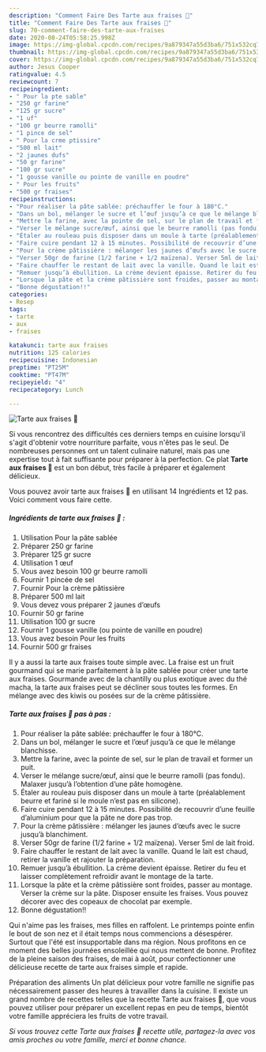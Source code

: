 ```yaml
---
description: "Comment Faire Des Tarte aux fraises 🍓"
title: "Comment Faire Des Tarte aux fraises 🍓"
slug: 70-comment-faire-des-tarte-aux-fraises
date: 2020-08-24T05:58:25.998Z
image: https://img-global.cpcdn.com/recipes/9a879347a55d3ba6/751x532cq70/tarte-aux-fraises-🍓-photo-principale-de-la-recette.jpg
thumbnail: https://img-global.cpcdn.com/recipes/9a879347a55d3ba6/751x532cq70/tarte-aux-fraises-🍓-photo-principale-de-la-recette.jpg
cover: https://img-global.cpcdn.com/recipes/9a879347a55d3ba6/751x532cq70/tarte-aux-fraises-🍓-photo-principale-de-la-recette.jpg
author: Jesus Cooper
ratingvalue: 4.5
reviewcount: 7
recipeingredient:
- " Pour la pte sable"
- "250 gr farine"
- "125 gr sucre"
- "1 uf"
- "100 gr beurre ramolli"
- "1 pince de sel"
- " Pour la crme ptissire"
- "500 ml lait"
- "2 jaunes dufs"
- "50 gr farine"
- "100 gr sucre"
- "1 gousse vanille ou pointe de vanille en poudre"
- " Pour les fruits"
- "500 gr fraises"
recipeinstructions:
- "Pour réaliser la pâte sablée: préchauffer le four à 180°C."
- "Dans un bol, mélanger le sucre et l’œuf jusqu’à ce que le mélange blanchisse."
- "Mettre la farine, avec la pointe de sel, sur le plan de travail et former un puit."
- "Verser le mélange sucre/œuf, ainsi que le beurre ramolli (pas fondu). Malaxer jusqu’à l’obtention d’une pâte homogène."
- "Étaler au rouleau puis disposer dans un moule à tarte (préalablement beurre et fariné si le moule n’est pas en silicone)."
- "Faire cuire pendant 12 à 15 minutes. Possibilité de recouvrir d’une feuille d’aluminium pour que la pâte ne dore pas trop."
- "Pour la crème pâtissière : mélanger les jaunes d’œufs avec le sucre jusqu’à blanchiment."
- "Verser 50gr de farine (1/2 farine + 1/2 maïzena). Verser 5ml de lait froid."
- "Faire chauffer le restant de lait avec la vanille. Quand le lait est chaud, retirer la vanille et rajouter la préparation."
- "Remuer jusqu’à ébullition. La crème devient épaisse. Retirer du feu et laisser complètement refroidir avant le montage de la tarte."
- "Lorsque la pâte et la crème pâtissière sont froides, passer au montage. Verser la crème sur la pâte. Disposer ensuite les fraises. Vous pouvez décorer avec des copeaux de chocolat par exemple."
- "Bonne dégustation!!"
categories:
- Resep
tags:
- tarte
- aux
- fraises

katakunci: tarte aux fraises 
nutrition: 125 calories
recipecuisine: Indonesian
preptime: "PT25M"
cooktime: "PT47M"
recipeyield: "4"
recipecategory: Lunch

---
```



![Tarte aux fraises 🍓](https://img-global.cpcdn.com/recipes/9a879347a55d3ba6/751x532cq70/tarte-aux-fraises-🍓-photo-principale-de-la-recette.jpg)

Si vous rencontrez des difficultés ces derniers temps en cuisine lorsqu'il s'agit d'obtenir votre nourriture parfaite, vous n'êtes pas le seul. De nombreuses personnes ont un talent culinaire naturel, mais pas une expertise tout à fait suffisante pour préparer à la perfection. Ce plat <strong> Tarte aux fraises 🍓 </strong> est un bon début, très facile à préparer et également délicieux.

<!--inarticleads1-->

Vous pouvez avoir tarte aux fraises 🍓 en utilisant 14 Ingrédients et 12 pas. Voici comment vous faire cette.

##### Ingrédients de tarte aux fraises 🍓 :

1. Utilisation  Pour la pâte sablée
1. Préparer 250 gr farine
1. Préparer 125 gr sucre
1. Utilisation 1 œuf
1. Vous avez besoin 100 gr beurre ramolli
1. Fournir 1 pincée de sel
1. Fournir  Pour la crème pâtissière
1. Préparer 500 ml lait
1. Vous devez vous préparer 2 jaunes d’œufs
1. Fournir 50 gr farine
1. Utilisation 100 gr sucre
1. Fournir 1 gousse vanille (ou pointe de vanille en poudre)
1. Vous avez besoin  Pour les fruits
1. Fournir 500 gr fraises


Il y a aussi la tarte aux fraises toute simple avec. La fraise est un fruit gourmand qui se marie parfaitement à la pâte sablée pour créer une tarte aux fraises. Gourmande avec de la chantilly ou plus exotique avec du thé macha, la tarte aux fraises peut se décliner sous toutes les formes. En mélange avec des kiwis ou posées sur de la crème pâtissière. 

<!--inarticleads2-->

##### Tarte aux fraises 🍓 pas à pas :

1. Pour réaliser la pâte sablée: préchauffer le four à 180°C.
1. Dans un bol, mélanger le sucre et l’œuf jusqu’à ce que le mélange blanchisse.
1. Mettre la farine, avec la pointe de sel, sur le plan de travail et former un puit.
1. Verser le mélange sucre/œuf, ainsi que le beurre ramolli (pas fondu). Malaxer jusqu’à l’obtention d’une pâte homogène.
1. Étaler au rouleau puis disposer dans un moule à tarte (préalablement beurre et fariné si le moule n’est pas en silicone).
1. Faire cuire pendant 12 à 15 minutes. Possibilité de recouvrir d’une feuille d’aluminium pour que la pâte ne dore pas trop.
1. Pour la crème pâtissière : mélanger les jaunes d’œufs avec le sucre jusqu’à blanchiment.
1. Verser 50gr de farine (1/2 farine + 1/2 maïzena). Verser 5ml de lait froid.
1. Faire chauffer le restant de lait avec la vanille. Quand le lait est chaud, retirer la vanille et rajouter la préparation.
1. Remuer jusqu’à ébullition. La crème devient épaisse. Retirer du feu et laisser complètement refroidir avant le montage de la tarte.
1. Lorsque la pâte et la crème pâtissière sont froides, passer au montage. Verser la crème sur la pâte. Disposer ensuite les fraises. Vous pouvez décorer avec des copeaux de chocolat par exemple.
1. Bonne dégustation!!


Qui n&#39;aime pas les fraises, mes filles en raffolent. Le printemps pointe enfin le bout de son nez et il était temps nous commencions a désespérer. Surtout que l&#39;été est insupportable dans ma région. Nous profitons en ce moment des belles journées ensoleillée qui nous mettent de bonne. Profitez de la pleine saison des fraises, de mai à août, pour confectionner une délicieuse recette de tarte aux fraises simple et rapide. 

<!--inarticleads1-->

<p>
Préparation des aliments Un plat délicieux pour votre famille ne signifie pas nécessairement passer des heures à travailler dans la cuisine. Il existe un grand nombre de recettes telles que la recette Tarte aux fraises 🍓, que vous pouvez utiliser pour préparer un excellent repas en peu de temps, bientôt votre famille appréciera les fruits de votre travail.
</p>

<p>
<i>Si vous trouvez cette Tarte aux fraises 🍓 recette utile, partagez-la avec vos amis proches ou votre famille, merci et bonne chance.</i>
</p>
